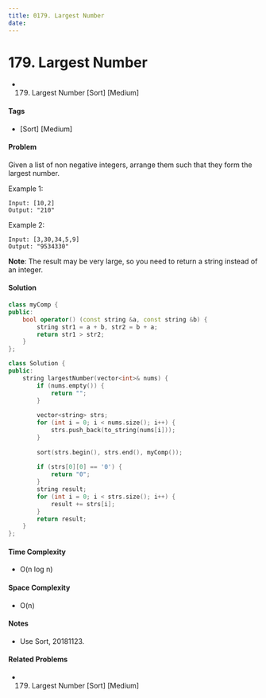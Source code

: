 ```yaml
---
title: 0179. Largest Number
date: 
---
```


# 179. Largest Number
- 179. Largest Number [Sort] [Medium]

#### Tags
- [Sort] [Medium]

#### Problem
Given a list of non negative integers, arrange them such that they form the largest number.

Example 1:

    Input: [10,2]
    Output: "210"

Example 2:

    Input: [3,30,34,5,9]
    Output: "9534330"

**Note**: The result may be very large, so you need to return a string instead of an integer.

#### Solution
``` C++
class myComp {
public:
    bool operator() (const string &a, const string &b) {
        string str1 = a + b, str2 = b + a;
        return str1 > str2;
    }
};

class Solution {
public:
    string largestNumber(vector<int>& nums) {
        if (nums.empty()) {
            return "";
        }
        
        vector<string> strs;
        for (int i = 0; i < nums.size(); i++) {
            strs.push_back(to_string(nums[i]));
        }
        
        sort(strs.begin(), strs.end(), myComp());
        
        if (strs[0][0] == '0') {
            return "0";
        }
        string result;
        for (int i = 0; i < strs.size(); i++) {
            result += strs[i];
        }
        return result;
    }
};
```

#### Time Complexity
- O(n log n)

#### Space Complexity
- O(n)

#### Notes
- Use Sort, 20181123.

#### Related Problems
- 179. Largest Number [Sort] [Medium]
